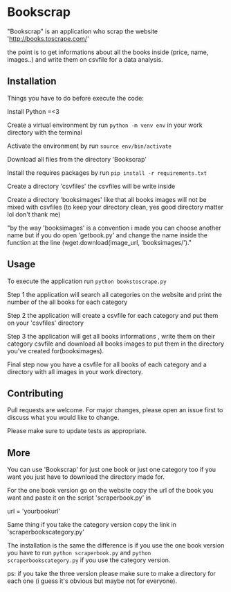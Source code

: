 # Bookscrap

"Bookscrap" is an application who scrap the website 'http://books.toscrape.com/'

the point is to get informations about all the books inside (price, name, images..) and write them on csvfile for a data analysis.

## Installation

Things you have to do before execute the code:

Install Python =<3

Create a virtual environment by run `python -m venv env` in your work directory with the terminal

Activate the environment by run `source env/bin/activate`

Download all files from the directory 'Bookscrap' 

Install the requires packages by run `pip install -r requirements.txt`
                        
Create a directory 'csvfiles' the csvfiles will be write inside
                        
Create a directory 'booksimages' like that all books images will not be mixed with csvfiles (to keep your directory clean, yes good directory matter lol don't thank me)

"by the way 'booksimages' is a convention i made you can choose another name but if you do open 'getbook.py' and change the name inside the function at the line
(wget.download(image_url, 'booksimages/')."

                        
## Usage

To execute the application run `python bookstoscrape.py`

Step 1 the application will search all categories on the website and print the number of the all books for each category

Step 2 the application will create a csvfile for each category and put them on your 'csvfiles' directory

Step 3 the application will get all books informations , write them on their category csvfile and download all books images to put them in the directory you've created for(booksimages).

Final step now you have a csvfile for all books of each category and a directory with all images in your work directory.

## Contributing

Pull requests are welcome. For major changes, please open an issue first to discuss what you would like to change.

Please make sure to update tests as appropriate.


## More

You can use 'Bookscrap' for just one book or just one category too if you want you just have to download the directory made for.

For the one book version go on the website copy the url of the book you want and paste it on the script 'scraperbook.py' in 

url = 'yourbookurl'

Same thing if you take the category version copy the link in 'scraperbookscategory.py'

The installation is the same the difference is if you use the one book version you have to run `python scraperbook.py` 
and `python scraperbookscategory.py` if you use the category version.

ps: if you take the three version please make sure to make a directory for each one (i guess it's obvious but maybe not for everyone).






